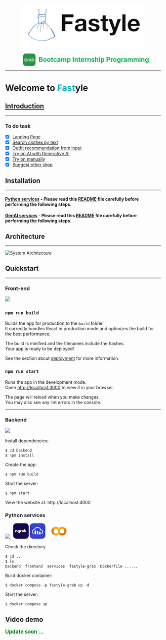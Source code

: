 
<p align="center">
    <br>
    <img src="frontend/public/Logo.png" width="400"/>
    <br>
<p>
<div style="display: flex; align-items: center; justify-content: center; color:#00B14F; font-weight: bold; font-size: 150%; margin-left: 20px;">
  <img src="frontend/public/Grab.svg" alt="Logo" width="40" style="margin-right: 10px; ">
  <span>Bootcamp Internship Programming</span>
</div>

---

# Welcome to  <span style="color:rgb(13, 180, 185)">Fast</span>yle

## [Introduction](https://www.youtube.com/watch?v=701Ou8BI4JQ)
---

### To do task
- [x] [Landing Page]()
- [x] [Search clothes by text]()
- [x] [Outfit recommendation from input]()
- [x] [Try on AI with Generative AI]()
- [x] [Try on manually]()
- [x] [Suggest other shop]()

## Installation
---

#### [Python services]((services/README.md)) - Please read this [README](services/README.md) file carefully before performing the following steps.

#### [GenAI services]((backend/README.md)) - Please read this [README](backend/README.md) file carefully before performing the following steps.


## Architecture
---



![System Architecture](backend/Architecture.png)
## Quickstart

---

### Front-end <p align="center">
  <a href="https://skillicons.dev">
    <img src="https://skillicons.dev/icons?i=nextjs,tailwind,typescript" />
  </a>
</p>

### `npm run build`

Builds the app for production to the `build` folder.\
It correctly bundles React in production mode and optimizes the build for the best performance.

The build is minified and the filenames include the hashes.\
Your app is ready to be deployed!

See the section about [deployment](https://nextjs.org/docs/pages/building-your-application/deploying) for more information.

### `npm run start`

Runs the app in the development mode.\
Open [http://localhost:3000](http://localhost:3000) to view it in your browser.

The page will reload when you make changes.\
You may also see any lint errors in the console.

---

### Backend <p align="center">
  <a href="https://skillicons.dev">
    <img src="https://skillicons.dev/icons?i=expressjs,nodejs,typescript,mongodb" />
  </a>
</p>

  Install dependencies:

```console
$ cd backend
$ npm install
```

  Create the app:

```console
$ npm run build
```
  Start the server:

```console
$ npm start
```

  View the website at: http://localhost:4000

### Python services <p align="center">
  <a href="https://skillicons.dev">
    <img src="https://skillicons.dev/icons?i=python,fastapi,docker,pytorch" />
  </a> 
    <img src="services/icons/ngrok.png" alt="Logo" width="50" style="margin-left: 6px; border-radius: 10px ">
    <img src="services/icons/cloudinary.png" alt="Logo" width="50" style="margin-left: 0px; border-radius: 10px ">
    <img src="services/icons/googlecolab.png" alt="Logo" width="80" style="margin-left: 0px; border-radius: 10px ">

</p>

 
  Check the directory

```console
$ cd ..
$ ls
backend  frontend  services  fastyle-grab  Dockerfile ......
```

  Build docker container:

```console
$ docker compose -p fastyle-grab up -d
```
  Start the server:

```console
$ docker compose up
```

## Video demo

<span style="color:green; font-weight: bold; font-size: 120%;">Update soon ...</span>